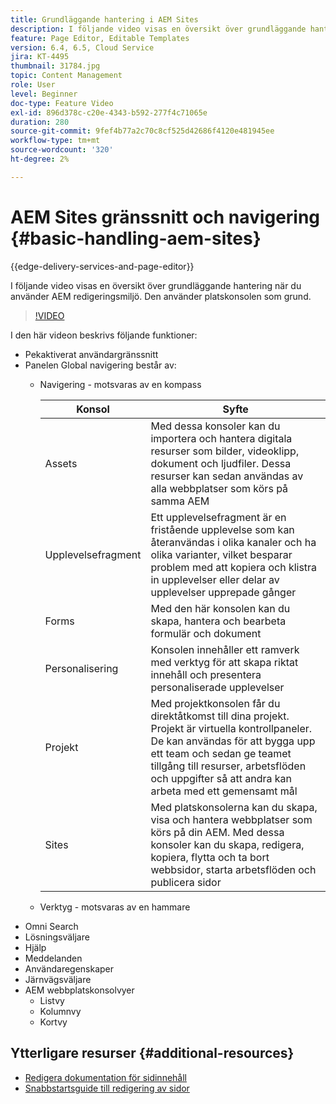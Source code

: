 ```yaml
---
title: Grundläggande hantering i AEM Sites
description: I följande video visas en översikt över grundläggande hantering när du använder AEM redigeringsmiljö. Den använder platskonsolen som grund.
feature: Page Editor, Editable Templates
version: 6.4, 6.5, Cloud Service
jira: KT-4495
thumbnail: 31784.jpg
topic: Content Management
role: User
level: Beginner
doc-type: Feature Video
exl-id: 896d378c-c20e-4343-b592-277f4c71065e
duration: 280
source-git-commit: 9fef4b77a2c70c8cf525d42686f4120e481945ee
workflow-type: tm+mt
source-wordcount: '320'
ht-degree: 2%

---
```


# AEM Sites gränssnitt och navigering {#basic-handling-aem-sites}

{{edge-delivery-services-and-page-editor}}

I följande video visas en översikt över grundläggande hantering när du använder AEM redigeringsmiljö. Den använder platskonsolen som grund.

>[!VIDEO](https://video.tv.adobe.com/v/31784?quality=12&learn=on)

I den här videon beskrivs följande funktioner:

* Pekaktiverat användargränssnitt
* Panelen Global navigering består av:
   * Navigering - motsvaras av en kompass

     | Konsol | Syfte |
     |---|---|
     | Assets | Med dessa konsoler kan du importera och hantera digitala resurser som bilder, videoklipp, dokument och ljudfiler. Dessa resurser kan sedan användas av alla webbplatser som körs på samma AEM | Communities | Med den här konsolen kan du skapa och hantera communitysajter för engagemang och aktivering | Handel | På så sätt kan du hantera produkter, produktkataloger och beställningar som är kopplade till dina Commerce-webbplatser |
     | Upplevelsefragment | Ett upplevelsefragment är en fristående upplevelse som kan återanvändas i olika kanaler och ha olika varianter, vilket besparar problem med att kopiera och klistra in upplevelser eller delar av upplevelser upprepade gånger |
     | Forms | Med den här konsolen kan du skapa, hantera och bearbeta formulär och dokument |
     | Personalisering | Konsolen innehåller ett ramverk med verktyg för att skapa riktat innehåll och presentera personaliserade upplevelser |
     | Projekt | Med projektkonsolen får du direktåtkomst till dina projekt. Projekt är virtuella kontrollpaneler. De kan användas för att bygga upp ett team och sedan ge teamet tillgång till resurser, arbetsflöden och uppgifter så att andra kan arbeta med ett gemensamt mål |
     | Sites | Med platskonsolerna kan du skapa, visa och hantera webbplatser som körs på din AEM. Med dessa konsoler kan du skapa, redigera, kopiera, flytta och ta bort webbsidor, starta arbetsflöden och publicera sidor |

   * Verktyg - motsvaras av en hammare
* Omni Search
* Lösningsväljare
* Hjälp
* Meddelanden
* Användaregenskaper
* Järnvägsväljare
* AEM webbplatskonsolvyer
   * Listvy
   * Kolumnvy
   * Kortvy






## Ytterligare resurser {#additional-resources}

* [Redigera dokumentation för sidinnehåll](https://experienceleague.adobe.com/docs/experience-manager-cloud-service/sites/authoring/fundamentals/editing-content.html)
* [Snabbstartsguide till redigering av sidor](https://experienceleague.adobe.com/docs/experience-manager-cloud-service/sites/authoring/getting-started/quick-start.html)
